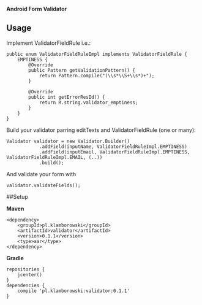 **Android Form Validator**

## Usage

Implement  ValidatorFieldRule i.e.:

    public enum ValidatorFieldRuleImpl implements ValidatorFieldRule {
        EMPTINESS {
            @Override
            public Pattern getValidationPattern() {
                return Pattern.compile("(\\s*\\S+\\s*)+");
            }
    
            @Override
            public int getErrorResId() {
                return R.string.validator_emptiness;
            }
        }
    }

Build your validator parring editTexts and ValidatorFieldRule (one or many):

    Validator validator = new Validator.Builder()
                .addField(inputName, ValidatorFieldRuleImpl.EMPTINESS)
                .addField(inputEmail, ValidatorFieldRuleImpl.EMPTINESS, ValidatorFieldRuleImpl.EMAIL, (..))
                .build();
                
And validate your form with

    validator.validateFields();



##Setup

**Maven**

    <dependency>
        <groupId>pl.klamborowski</groupId>
        <artifactId>validator</artifactId>
        <version>0.1.1</version>
        <type>aar</type>
    </dependency>
    
**Gradle**

    repositories {
        jcenter()
    }
    dependencies {
        compile 'pl.klamborowski:validator:0.1.1'
    }